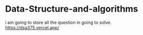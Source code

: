 # Data-Structure-and-algorithms
i am going to store all the question in going to solve.
https://dsa375.vercel.app/
